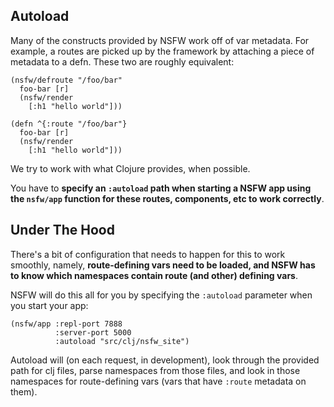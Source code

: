 ## Autoload <a id="intro"></a>

Many of the constructs provided by NSFW work off of var metadata. For
example, a routes are picked up by the framework by attaching a piece
of metadata to a defn. These two are roughly equivalent:

    (nsfw/defroute "/foo/bar"
      foo-bar [r]
      (nsfw/render
        [:h1 "hello world"]))

    (defn ^{:route "/foo/bar"}
      foo-bar [r]
      (nsfw/render
        [:h1 "hello world"]))

We try to work with what Clojure provides, when possible.

You have to **specify an `:autoload` path when starting a NSFW app
using the `nsfw/app` function for these routes, components, etc to
work correctly**.

## Under The Hood <a id="background"></a>

There's a bit of configuration that needs to happen for this to work
smoothly, namely, **route-defining vars need to be loaded, and NSFW
has to know which namespaces contain route (and other) defining
vars**.

NSFW will do this all for you by specifying the `:autoload` parameter
when you start your app:

    (nsfw/app :repl-port 7888
              :server-port 5000
              :autoload "src/clj/nsfw_site")

Autoload will (on each request, in development), look through the
provided path for clj files, parse namespaces from those files, and
look in those namespaces for route-defining vars (vars that have
`:route` metadata on them).
